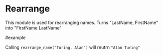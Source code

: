 Rearrange
=========

This module is used for rearranging names.
Turns "LastName, FirstName" into "FirstName LastName"

#example

Calling `rearrange_name("Turing, Alan")` will reutrn `"Alan Turing"`
